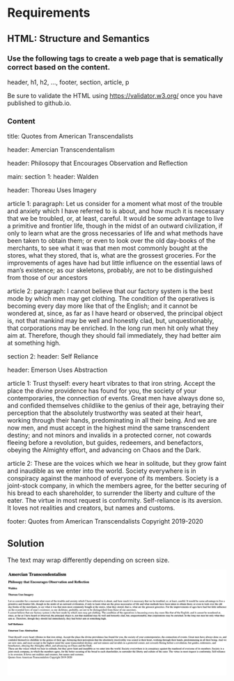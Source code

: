 # Requirements
## HTML: Structure and Semantics

### Use the following tags to create a web page that is sematically correct based on the content. 

header, h1, h2, ..., footer, section, article, p

Be sure to validate the HTML using https://validator.w3.org/ once you have published to github.io.



### Content
title: Quotes from American Transcendalists

header: Amercian Transcendentalism

header: Philosopy that Encourages Observation and Reflection

main: 
section 1: 
header: Walden

header: Thoreau Uses Imagery

article 1: 
paragraph: Let us consider for a moment what most of the trouble and anxiety which I have referred to is about, and how much it is necessary that we be troubled, or, at least, careful. It would be some advantage to live a primitive and frontier life, though in the midst of an outward civilization, if only to learn what are the gross necessaries of life and what methods have been taken to obtain them; or even to look over the old day-books of the merchants, to see what it was that men most commonly bought at the stores, what they stored, that is, what are the grossest groceries. For the improvements of ages have had but little influence on the essential laws of man’s existence; as our skeletons, probably, are not to be distinguished from those of our ancestors

article 2: 
paragraph: I cannot believe that our factory system is the best mode by which men may get clothing. The condition of the operatives is becoming every day more like that of the English; and it cannot be wondered at, since, as far as I have heard or observed, the principal object is, not that mankind may be well and honestly clad, but, unquestionably, that corporations may be enriched. In the long run men hit only what they aim at. Therefore, though they should fail immediately, they had better aim at something high.

section 2: 
header: Self Reliance

header: Emerson Uses Abstraction

article 1:  Trust thyself: every heart vibrates to that iron string. Accept the place the divine providence has found for you, the society of your contemporaries, the connection of events. Great men have always done so, and confided themselves childlike to the genius of their age, betraying their perception that the absolutely trustworthy was seated at their heart, working through their hands, predominating in all their being. And we are now men, and must accept in the highest mind the same transcendent destiny; and not minors and invalids in a protected corner, not cowards fleeing before a revolution, but guides, redeemers, and benefactors, obeying the Almighty effort, and advancing on Chaos and the Dark.

article 2:  These are the voices which we hear in solitude, but they grow faint and inaudible as we enter into the world. Society everywhere is in conspiracy against the manhood of everyone of its members. Society is a joint-stock company, in which the members agree, for the better securing of his bread to each shareholder, to surrender the liberty and culture of the eater. The virtue in most request is conformity. Self-reliance is its aversion. It loves not realities and creators, but names and customs.



footer:  Quotes from American Transcendalists Copyright 2019-2020

## Solution  

The text may wrap differently depending on screen size.  

![Semantic HTML](images/html-semantics.png)
